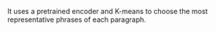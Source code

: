 It uses a pretrained encoder and K-means to choose the most representative phrases of each paragraph.
